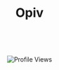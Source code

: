 <h1 align="center">Opiv</h1>
<br>
<p align="center">
  
</p>
<br>
<p align="center">
  <img src="https://api.visitorbadge.io/api/VisitorHit?user=opiv&countColorcountColor&countColor=%230095FF" alt="Profile Views"/>
</p>



